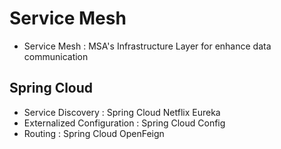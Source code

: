 # Service Mesh

- Service Mesh : MSA's Infrastructure Layer for enhance data communication

## Spring Cloud

- Service Discovery : Spring Cloud Netflix Eureka
- Externalized Configuration : Spring Cloud Config
- Routing : Spring Cloud OpenFeign
